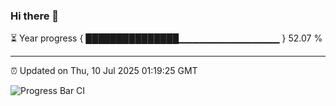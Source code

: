 ### Hi there 👋

⏳ Year progress { ███████████████▁▁▁▁▁▁▁▁▁▁▁▁▁▁▁ } 52.07 %

---

⏰ Updated on Thu, 10 Jul 2025 01:19:25 GMT

![Progress Bar CI](https://github.com/liununu/liununu/workflows/Progress%20Bar%20CI/badge.svg)
